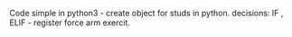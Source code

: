 Code simple in python3 - create object for studs in python.
decisions: IF , ELIF - register force arm exercit.
